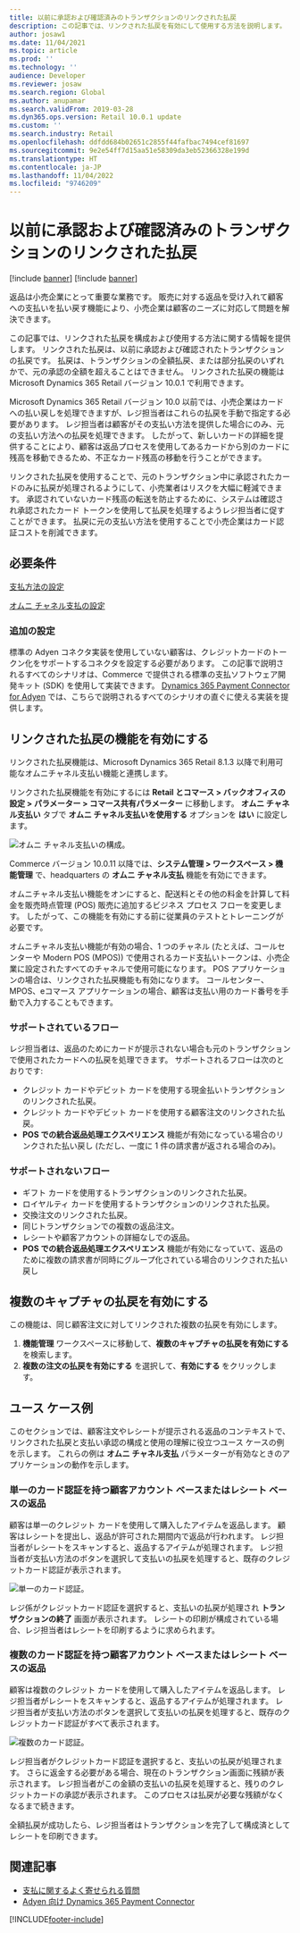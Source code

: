 ```yaml
---
title: 以前に承認および確認済みのトランザクションのリンクされた払戻
description: この記事では、リンクされた払戻を有効にして使用する方法を説明します。
author: josaw1
ms.date: 11/04/2021
ms.topic: article
ms.prod: ''
ms.technology: ''
audience: Developer
ms.reviewer: josaw
ms.search.region: Global
ms.author: anupamar
ms.search.validFrom: 2019-03-28
ms.dyn365.ops.version: Retail 10.0.1 update
ms.custom: ''
ms.search.industry: Retail
ms.openlocfilehash: ddfdd684b02651c2855f44fafbac7494cef81697
ms.sourcegitcommit: 9e2e54ff7d15aa51e58309da3eb52366328e199d
ms.translationtype: HT
ms.contentlocale: ja-JP
ms.lasthandoff: 11/04/2022
ms.locfileid: "9746209"
---
```

# <a name="linked-refunds-of-previously-approved-and-confirmed-transactions"></a>以前に承認および確認済みのトランザクションのリンクされた払戻

[!include [banner](../../includes/banner.md)]
[!include [banner](../../includes/preview-banner.md)]

返品は小売企業にとって重要な業務です。 販売に対する返品を受け入れて顧客への支払いを払い戻す機能により、小売企業は顧客のニーズに対応して問題を解決できます。

この記事では、リンクされた払戻を構成および使用する方法に関する情報を提供します。 リンクされた払戻は、以前に承認および確認されたトランザクションの払戻です。 払戻は、トランザクションの全額払戻、または部分払戻のいずれかで、元の承認の全額を超えることはできません。 リンクされた払戻の機能は Microsoft Dynamics 365 Retail バージョン 10.0.1 で利用できます。

Microsoft Dynamics 365 Retail バージョン 10.0 以前では、小売企業はカードへの払い戻しを処理できますが、レジ担当者はこれらの払戻を手動で指定する必要があります。 レジ担当者は顧客がその支払い方法を提供した場合にのみ、元の支払い方法への払戻を処理できます。 したがって、新しいカードの詳細を提供することにより、顧客は返品プロセスを使用してあるカードから別のカードに残高を移動できるため、不正なカード残高の移動を行うことができます。

リンクされた払戻を使用することで、元のトランザクション中に承認されたカードのみに払戻が処理されるようにして、小売業者はリスクを大幅に軽減できます。 承認されていないカード残高の転送を防止するために、システムは確認され承認されたカード トークンを使用して払戻を処理するようレジ担当者に促すことができます。 払戻に元の支払い方法を使用することで小売企業はカード認証コストを削減できます。

## <a name="prerequisites"></a>必要条件

[支払方法の設定](../payment-methods.md) 

[オムニ チャネル支払の設定](../omni-channel-payments.md)

### <a name="additional-setup"></a>追加の設定

標準の Adyen コネクタ実装を使用していない顧客は、クレジットカードのトークン化をサポートするコネクタを設定する必要があります。 この記事で説明されるすべてのシナリオは、Commerce で提供される標準の支払ソフトウェア開発キット (SDK) を使用して実装できます。 [Dynamics 365 Payment Connector for Adyen](adyen-connector.md?tabs=8-1-3) では、こちらで説明されるすべてのシナリオの直ぐに使える実装を提供します。

## <a name="turn-on-the-linked-refunds-functionality"></a>リンクされた払戻の機能を有効にする

リンクされた払戻機能は、Microsoft Dynamics 365 Retail 8.1.3 以降で利用可能なオムニチャネル支払い機能と連携します。

リンクされた払戻機能を有効にするには **Retail とコマース \> バックオフィスの設定 \> パラメーター \> コマース共有パラメーター** に移動します。 **オムニ チャネル支払い** タブで **オムニ チャネル支払いを使用する** オプションを **はい** に設定します。

![オムニ チャネル支払いの構成。](media/LinkedRefundsOmniChannel.jpg)

Commerce バージョン 10.0.11 以降では、**システム管理 \> ワークスペース \> 機能管理** で、headquarters の **オムニ チャネル支払** 機能を有効にできます。

オムニチャネル支払い機能をオンにすると、配送料とその他の料金を計算して料金を販売時点管理 (POS) 販売に追加するビジネス プロセス フローを変更します。 したがって、この機能を有効にする前に従業員のテストとトレーニングが必要です。

オムニチャネル支払い機能が有効の場合、1 つのチャネル (たとえば、コールセンターや Modern POS (MPOS)) で使用されるカード支払いトークンは、小売企業に設定されたすべてのチャネルで使用可能になります。 POS アプリケーションの場合は、リンクされた払戻機能も有効になります。 コールセンター、MPOS、eコマース アプリケーションの場合、顧客は支払い用のカード番号を手動で入力することもできます。

### <a name="supported-flows"></a>サポートされているフロー

レジ担当者は、返品のためにカードが提示されない場合も元のトランザクションで使用されたカードへの払戻を処理できます。 サポートされるフローは次のとおりです:

- クレジット カードやデビット カードを使用する現金払いトランザクションのリンクされた払戻。
- クレジット カードやデビット カードを使用する顧客注文のリンクされた払戻。
- **POS での統合返品処理エクスペリエンス** 機能が有効になっている場合のリンクされた払い戻し (ただし、一度に 1 件の請求書が返される場合のみ)。 
 
### <a name="unsupported-flows"></a>サポートされないフロー

- ギフト カードを使用するトランザクションのリンクされた払戻。
- ロイヤルティ カードを使用するトランザクションのリンクされた払戻。
- 交換注文のリンクされた払戻。
- 同じトランザクションでの複数の返品注文。
- レシートや顧客アカウントの詳細なしでの返品。
- **POS での統合返品処理エクスペリエンス** 機能が有効になっていて、返品のために複数の請求書が同時にグループ化されている場合のリンクされた払い戻し

## <a name="enable-refunds-over-multiple-captures"></a>複数のキャプチャの払戻を有効にする

この機能は、同じ顧客注文に対してリンクされた複数の払戻を有効にします。
1.  **機能管理** ワークスペースに移動して、**複数のキャプチャの払戻を有効にする** を検索します。
2.  **複数の注文の払戻を有効にする** を選択して、**有効にする** をクリックします。


## <a name="use-case-examples"></a>ユース ケース例

このセクションでは、顧客注文やレシートが提示される返品のコンテキストで、リンクされた払戻と支払い承認の構成と使用の理解に役立つユース ケースの例を示します。 これらの例は **オムニ チャネル支払** パラメーターが有効なときのアプリケーションの動作を示します。

### <a name="customer-accountbased-or-receipt-based-return-that-has-a-single-card-authorization"></a>単一のカード認証を持つ顧客アカウント ベースまたはレシート ベースの返品

顧客は単一のクレジット カードを使用して購入したアイテムを返品します。 顧客はレシートを提出し、返品が許可された期間内で返品が行われます。 レジ担当者がレシートをスキャンすると、返品するアイテムが処理されます。 レジ担当者が支払い方法のボタンを選択して支払いの払戻を処理すると、既存のクレジットカード認証が表示されます。

![単一のカード認証。](media/LinkedRefundsSingleAuthorization.jpg)

レジ係がクレジットカード認証を選択すると、支払いの払戻が処理され **トランザクションの終了** 画面が表示されます。 レシートの印刷が構成されている場合、レジ担当者はレシートを印刷するように求められます。

### <a name="customer-accountbased-or-receipt-based-return-that-has-multiple-card-authorizations"></a>複数のカード認証を持つ顧客アカウント ベースまたはレシート ベースの返品

顧客は複数のクレジット カードを使用して購入したアイテムを返品します。 レジ担当者がレシートをスキャンすると、返品するアイテムが処理されます。 レジ担当者が支払い方法のボタンを選択して支払いの払戻を処理すると、既存のクレジットカード認証がすべて表示されます。

![複数のカード認証。](media/LinkedRefundsMultipleAuthorization.jpg)

レジ担当者がクレジットカード認証を選択すると、支払いの払戻が処理されます。 さらに返金する必要がある場合、現在のトランザクション画面に残額が表示されます。 レジ担当者がこの金額の支払いの払戻を処理すると、残りのクレジットカードの承認が表示されます。 このプロセスは払戻が必要な残額がなくなるまで続きます。

全額払戻が成功したら、レジ担当者はトランザクションを完了して構成済としてレシートを印刷できます。

## <a name="related-articles"></a>関連記事

- [支払に関するよく寄せられる質問](payments-retail.md)
- [Adyen 向け Dynamics 365 Payment Connector](adyen-connector.md?tabs=8-1-3)


[!INCLUDE[footer-include](../../includes/footer-banner.md)]
